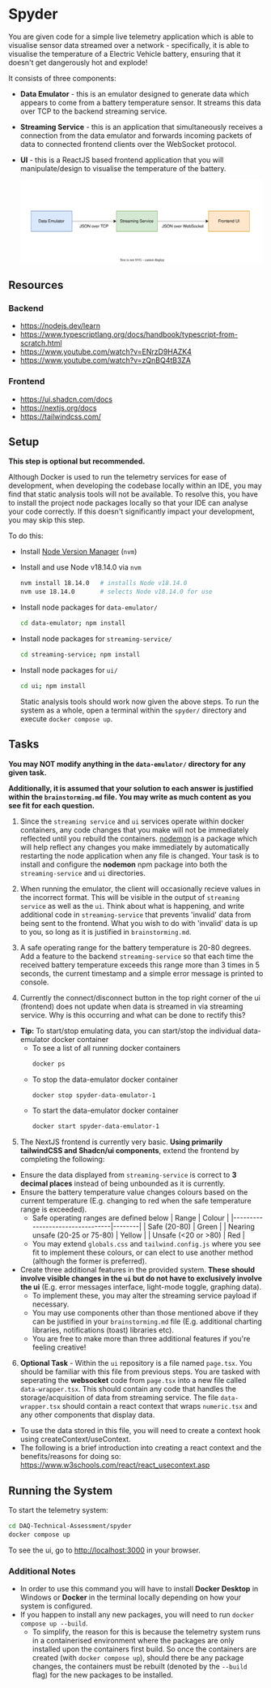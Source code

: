 # Spyder

You are given code for a simple live telemetry application which is able to visualise sensor data streamed over a network - specifically, it is able to visualise the temperature of a Electric Vehicle battery, ensuring that it doesn't get dangerously hot and explode!

It consists of three components:

- **Data Emulator** - this is an emulator designed to generate data which appears to come from a battery temperature sensor. It streams this data over TCP to the backend streaming service.

- **Streaming Service** - this is an application that simultaneously receives a connection from the data emulator and forwards incoming packets of data to connected frontend clients over the WebSocket protocol.

- **UI** - this is a ReactJS based frontend application that you will manipulate/design to visualise the temperature of the battery.

  ![system-flow](./system-flow.svg)

## Resources

### Backend

- https://nodejs.dev/learn
- https://www.typescriptlang.org/docs/handbook/typescript-from-scratch.html
- https://www.youtube.com/watch?v=ENrzD9HAZK4
- https://www.youtube.com/watch?v=zQnBQ4tB3ZA

### Frontend

- https://ui.shadcn.com/docs
- https://nextjs.org/docs
- https://tailwindcss.com/

## Setup

**This step is optional but recommended.**

Although Docker is used to run the telemetry services for ease of development, when developing the codebase locally within an IDE, you may find that static analysis tools will not be available. To resolve this, you have to install the project node packages locally so that your IDE can analyse your code correctly. If this doesn't significantly impact your development, you may skip this step.

To do this:

- Install [Node Version Manager](https://github.com/nvm-sh/nvm?tab=readme-ov-file#installing-and-updating) (`nvm`)

- Install and use Node v18.14.0 via `nvm`

  ```bash
  nvm install 18.14.0   # installs Node v18.14.0
  nvm use 18.14.0       # selects Node v18.14.0 for use
  ```

- Install node packages for `data-emulator/`
  ```bash
  cd data-emulator; npm install
  ```
- Install node packages for `streaming-service/`
  ```bash
  cd streaming-service; npm install
  ```
- Install node packages for `ui/`

  ```bash
  cd ui; npm install
  ```

  Static analysis tools should work now given the above steps. To run the system as a whole, open a terminal within the `spyder/` directory and execute `docker compose up`.

## Tasks

**You may NOT modify anything in the `data-emulator/` directory for any given task.**

**Additionally, it is assumed that your solution to each answer is justified within the `brainstorming.md` file. You may write as much content as you see fit for each question.**

1. Since the `streaming service` and `ui` services operate within docker containers, any code changes that you make will not be immediately reflected until you rebuild the containers. [nodemon](https://www.npmjs.com/package/nodemon) is a package which will help reflect any changes you make immediately by automatically restarting the node application when any file is changed. Your task is to install and configure the **nodemon** npm package into both the `streaming-service` and `ui` directories.

2. When running the emulator, the client will occasionally recieve values in the incorrect format. This will be visible in the output of `streaming service` as well as the `ui`. Think about what is happening, and write additional code in `streaming-service` that prevents 'invalid' data from being sent to the frontend. What you wish to do with 'invalid' data is up to you, so long as it is justified in `brainstorming.md`.

3. A safe operating range for the battery temperature is 20-80 degrees. Add a feature to the backend `streaming-service` so that each time the received battery temperature exceeds this range more than 3 times in 5 seconds, the current timestamp and a simple error message is printed to console.

4. Currently the connect/disconnect button in the top right corner of the ui (frontend) does not update when data is streamed in via streaming service. Why is this occurring and what can be done to rectify this?

- **Tip:** To start/stop emulating data, you can start/stop the individual data-emulator docker container
  - To see a list of all running docker containers
    ```bash
    docker ps
    ```  
  - To stop the data-emulator docker container
    ```bash
    docker stop spyder-data-emulator-1
    ```  
  - To start the data-emulator docker container
    ```bash
    docker start spyder-data-emulator-1
    ```  

5. The NextJS frontend is currently very basic. **Using primarily tailwindCSS and Shadcn/ui components**, extend the frontend by completing the following:

- Ensure the data displayed from `streaming-service` is correct to **3 decimal places** instead of being unbounded as it is currently.
- Ensure the battery temperature value changes colours based on the current temperature (E.g. changing to red when the safe temperature range is exceeded).
  - Safe operating ranges are defined below
    | Range | Colour |
    |---------------------------------|--------|
    | Safe (20-80) | Green |
    | Nearing unsafe (20-25 or 75-80) | Yellow |
    | Unsafe (<20 or >80) | Red |
  - You may extend `globals.css` and `tailwind.config.js` where you see fit to implement these colours, or can elect to use another method (although the former is preferred).
- Create three additional features in the provided system. **These should involve visible changes in the `ui` but do not have to exclusively involve the ui** (E.g. error messages interface, light-mode toggle, graphing data).
  - To implement these, you may alter the streaming service payload if necessary.
  - You may use components other than those mentioned above if they can be justified in your `brainstorming.md` file (E.g. additional charting libraries, notifications (toast) libraries etc).
  - You are free to make more than three additional features if you're feeling creative!

6. **Optional Task** - Within the `ui` repository is a file named `page.tsx`. You should be familiar with this file from previous steps. You are tasked with seperating the **websocket** code from `page.tsx` into a new file called `data-wrapper.tsx`. This should contain any code that handles the storage/acquisition of data from streaming service. The file `data-wrapper.tsx` should contain a react context that wraps `numeric.tsx` and any other components that display data.
- To use the data stored in this file, you will need to create a context hook using createContext/useContext.
- The following is a brief introduction into creating a react context and the benefits/reasons for doing so:
https://www.w3schools.com/react/react_usecontext.asp  

## Running the System

To start the telemetry system:

```bash
cd DAQ-Technical-Assessment/spyder
docker compose up
```

To see the ui, go to [http://localhost:3000](http://localhost:3000) in your browser.

### Additional Notes

- In order to use this command you will have to install **Docker Desktop** in Windows or **Docker** in the terminal locally depending on how your system is configured. 
- If you happen to install any new packages, you will need to run `docker compose up --build`.
  - To simplify, the reason for this is because the telemetry system runs in a containerised environment where the packages are only installed upon the containers first build. So once the containers are created (with `docker compose up`), should there be any package changes, the containers must be rebuilt (denoted by the `--build` flag) for the new packages to be installed.

